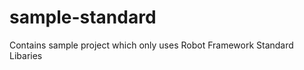 sample-standard
===============

Contains sample project which only uses Robot Framework Standard Libaries